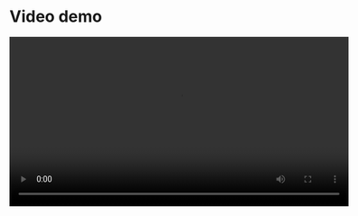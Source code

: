 # Video demo

<video controls width="600">
  <source src="/videos/DEMO_WPL.mp4" type="video/mp4" />
</video>
